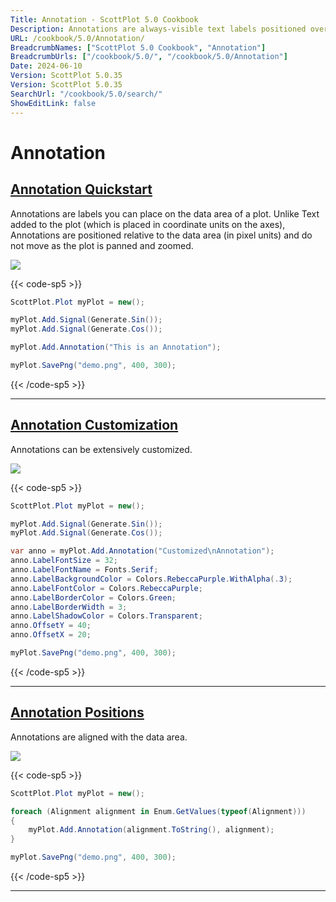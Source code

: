 ```yaml
---
Title: Annotation - ScottPlot 5.0 Cookbook
Description: Annotations are always-visible text labels positioned over the data area.
URL: /cookbook/5.0/Annotation/
BreadcrumbNames: ["ScottPlot 5.0 Cookbook", "Annotation"]
BreadcrumbUrls: ["/cookbook/5.0/", "/cookbook/5.0/Annotation"]
Date: 2024-06-10
Version: ScottPlot 5.0.35
Version: ScottPlot 5.0.35
SearchUrl: "/cookbook/5.0/search/"
ShowEditLink: false
---
```


# Annotation


<h2><a href='/cookbook/5.0/Annotation/AnnotationQuickstart'>Annotation Quickstart</a></h2>

Annotations are labels you can place on the data area of a plot. Unlike Text added to the plot (which is placed in coordinate units on the axes), Annotations are positioned relative to the data area (in pixel units) and do not move as the plot is panned and zoomed.

[![](/cookbook/5.0/images/AnnotationQuickstart.png?240610190353)](/cookbook/5.0/images/AnnotationQuickstart.png?240610190353)

{{< code-sp5 >}}

```cs
ScottPlot.Plot myPlot = new();

myPlot.Add.Signal(Generate.Sin());
myPlot.Add.Signal(Generate.Cos());

myPlot.Add.Annotation("This is an Annotation");

myPlot.SavePng("demo.png", 400, 300);

```

{{< /code-sp5 >}}

<hr class='my-5 invisible'>


<h2><a href='/cookbook/5.0/Annotation/AnnotationCustomize'>Annotation Customization</a></h2>

Annotations can be extensively customized.

[![](/cookbook/5.0/images/AnnotationCustomize.png?240610190353)](/cookbook/5.0/images/AnnotationCustomize.png?240610190353)

{{< code-sp5 >}}

```cs
ScottPlot.Plot myPlot = new();

myPlot.Add.Signal(Generate.Sin());
myPlot.Add.Signal(Generate.Cos());

var anno = myPlot.Add.Annotation("Customized\nAnnotation");
anno.LabelFontSize = 32;
anno.LabelFontName = Fonts.Serif;
anno.LabelBackgroundColor = Colors.RebeccaPurple.WithAlpha(.3);
anno.LabelFontColor = Colors.RebeccaPurple;
anno.LabelBorderColor = Colors.Green;
anno.LabelBorderWidth = 3;
anno.LabelShadowColor = Colors.Transparent;
anno.OffsetY = 40;
anno.OffsetX = 20;

myPlot.SavePng("demo.png", 400, 300);

```

{{< /code-sp5 >}}

<hr class='my-5 invisible'>


<h2><a href='/cookbook/5.0/Annotation/AnnotationPositions'>Annotation Positions</a></h2>

Annotations are aligned with the data area.

[![](/cookbook/5.0/images/AnnotationPositions.png?240610190353)](/cookbook/5.0/images/AnnotationPositions.png?240610190353)

{{< code-sp5 >}}

```cs
ScottPlot.Plot myPlot = new();

foreach (Alignment alignment in Enum.GetValues(typeof(Alignment)))
{
    myPlot.Add.Annotation(alignment.ToString(), alignment);
}

myPlot.SavePng("demo.png", 400, 300);

```

{{< /code-sp5 >}}

<hr class='my-5 invisible'>

